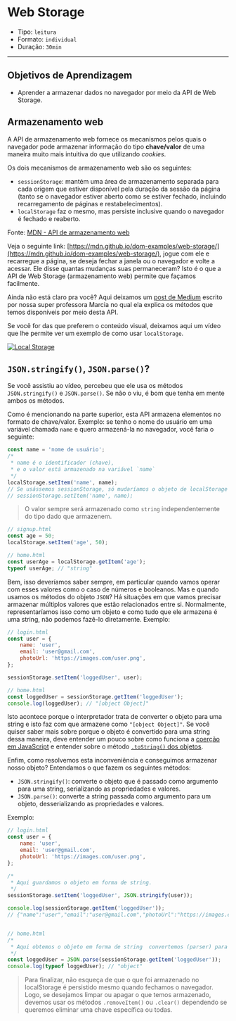 # Web Storage

- Tipo: `leitura`
- Formato: `individual`
- Duração: `30min`

***

## Objetivos de Aprendizagem

- Aprender a armazenar dados no navegador por meio da API de Web Storage.

## Armazenamento web

A API de armazenamento web fornece os mecanismos pelos quais o navegador pode armazenar informação do tipo **chave/valor** de uma maneira muito mais intuitiva do que utilizando *cookies*.

Os dois mecanismos de armazenamento web são os seguintes:

- `sessionStorage`: mantém uma área de armazenamento separada para cada origem que estiver disponível pela duração da sessão da página (tanto se o navegador estiver aberto como se estiver fechado, incluindo recarregamento de páginas e restabelecimentos).
- `localStorage` faz o mesmo, mas persiste inclusive quando o navegador é fechado e reaberto.

Fonte: [MDN - API de armazenamento web](https://developer.mozilla.org/es/docs/Web/API/API_de_almacenamiento_web)

Veja o seguinte link: [https://mdn.github.io/dom-examples/web-storage/](https://mdn.github.io/dom-examples/web-storage/), jogue com ele e recarregue a página, se deseja fechar a janela ou o navegador e volte a acessar. Ele disse quantas mudanças suas permaneceram? Isto é o que a API de Web Storage (armazenamento web) permite que façamos facilmente.

Ainda não está claro pra você? Aqui deixamos um [post de Medium](https://medium.com/laboratoria-how-to/api-web-storage-ad9b1efa9b01) escrito por nossa super professora Marcia no qual ela explica os métodos que temos disponíveis por meio desta API.

Se você for das que preferem o conteúdo visual, deixamos aqui um vídeo que lhe permite ver um exemplo de como usar `localStorage`.

[![Local Storage](https://img.youtube.com/vi/hb8O0qRqiSk/0.jpg)](https://youtu.be/hb8O0qRqiSk)

## `JSON.stringify()`, `JSON.parse()`?

Se você assistiu ao vídeo, percebeu que ele usa os métodos `JSON.stringify()` e `JSON.parse()`. Se não o viu, é bom que tenha em mente ambos os métodos.

Como é mencionando na parte superior, esta API armazena elementos no formato de chave/valor. Exemplo: se tenho o nome do usuário em uma variável chamada `name` e quero armazená-la no navegador, você faria o seguinte:

```javascript
const name = 'nome de usuário';
/*
 * name é o identificador (chave), 
 * e o valor está armazenado na variável `name`
 */
localStorage.setItem('name', name); 
// Se usássemos sessionStorage, só mudaríamos o objeto de localStorage
// sessionStorage.setItem('name', name);
``` 

> O valor sempre será armazenado como `string` independentemente do tipo dado que armazenem.

```javascript
// signup.html
const age = 50;
localStorage.setItem('age', 50);

// home.html
const userAge = localStorage.getItem('age');
typeof userAge; // "string"
```

Bem, isso deveríamos saber sempre, em particular quando vamos operar com esses valores como o caso de números e booleanos. Mas e quando usamos os métodos do objeto `JSON`? Há situações em que vamos precisar armazenar múltiplos valores que estão relacionados entre si. Normalmente, representaríamos isso como um objeto e como tudo que ele armazena é uma string, não podemos fazê-lo diretamente. Exemplo:

```javascript
// login.html
const user = {
    name: 'user',
    email: 'user@gmail.com',
    photoUrl: 'https://images.com/user.png',
};

sessionStorage.setItem('loggedUser', user);

// home.html
const loggedUser = sessionStorage.getItem('loggedUser');
console.log(loggedUser); // "[object Object]"
```

Isto acontece porque o interpretador trata de converter o objeto para uma string e isto faz com que armazene como `"[object Object]"`. Se você quiser saber mais sobre porque o objeto é convertido para uma string dessa maneira, deve entender um pouco sobre como funciona a [coerção em JavaScript](https://jherax.wordpress.com/2014/07/05/javascript-coercion/) e entender sobre o método [`.toString()` dos objetos](https://developer.mozilla.org/es/docs/Web/JavaScript/Referencia/Objetos_globales/Object/toString).

Enfim, como resolvemos esta inconveniência e conseguimos armazenar nosso objeto? Entendamos o que fazem os seguintes métodos:

- `JSON.stringify()`: converte o objeto que é passado como argumento para uma string, serializando as propriedades e valores.
- `JSON.parse()`: converte a string passada como argumento para um objeto, desserializando as propriedades e valores.

Exemplo:

```javascript
// login.html
const user = {
    name: 'user',
    email: 'user@gmail.com',
    photoUrl: 'https://images.com/user.png',
};

/*
 * Aqui guardamos o objeto em forma de string.
 */
sessionStorage.setItem('loggedUser', JSON.stringify(user));

console.log(sessionStorage.getItem('loggedUser'));
// {"name":"user","email":"user@gmail.com","photoUrl":"https://images.com/user.png"}


// home.html
/*
 * Aqui obtemos o objeto em forma de string  convertemos (parser) para objeto.
 */
const loggedUser = JSON.parse(sessionStorage.getItem('loggedUser'));
console.log(typeof loggedUser); // "object"
```

> Para finalizar, não esqueça de que o que foi armazenado no localStorage é persistido mesmo quando fechamos o navegador. Logo, se desejamos limpar ou apagar o que temos armazenado, devemos usar os métodos `.removeItem()` ou `.clear()` dependendo se queremos eliminar uma chave específica ou todas.